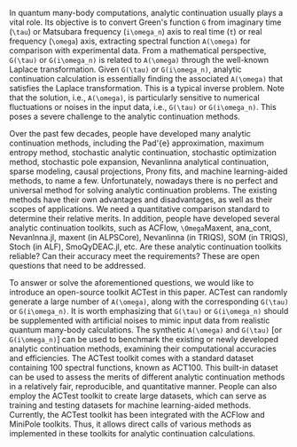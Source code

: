In quantum many-body computations, analytic continuation usually plays a vital role. Its objective is to convert Green's function ``G`` from imaginary time (``\tau``) or Matsubara frequency (``i\omega_n``) axis to real time (``t``) or real frequency (``\omega``) axis, extracting spectral function ``A(\omega)`` for comparison with experimental data. From a mathematical perspective, ``G(\tau)`` or ``G(i\omega_n)`` is related to ``A(\omega)`` through the well-known Laplace transformation. Given ``G(\tau)`` or ``G(i\omega_n)``, analytic continuation calculation is essentially finding the associated ``A(\omega)`` that satisfies the Laplace transformation. This is a typical inverse problem. Note that the solution, i.e., ``A(\omega)``, is particularly sensitive to numerical fluctuations or noises in the input data, i.e., ``G(\tau)`` or ``G(i\omega_n)``. This poses a severe challenge to the analytic continuation methods.

Over the past few decades, people have developed many analytic continuation methods, including the Pad\'{e} approximation, maximum entropy method, stochastic analytic continuation, stochastic optimization method, stochastic pole expansion, Nevanlinna analytical continuation, sparse modeling, causal projections, Prony fits, and machine learning-aided methods, to name a few. Unfortunately, nowadays there is no perfect and universal method for solving analytic continuation problems. The existing methods have their own advantages and disadvantages, as well as their scopes of applications. We need a quantitative comparison standard to determine their relative merits. In addition, people have developed several analytic continuation toolkits, such as ACFlow, ``\Omega``Maxent, ana\_cont, Nevanlnna.jl, maxent (in ALPSCore), Nevanlinna (in TRIQS), SOM (in TRIQS), Stoch (in ALF), SmoQyDEAC.jl, etc. Are these analytic continuation toolkits reliable? Can their accuracy meet the requirements? These are open questions that need to be addressed.

To answer or solve the aforementioned questions, we would like to introduce an open-source toolkit ACTest in this paper. ACTest can randomly generate a large number of ``A(\omega)``, along with the corresponding ``G(\tau)`` or ``G(i\omega_n)``. It is worth emphasizing that ``G(\tau)`` or ``G(i\omega_n)`` should be supplemented with artificial noises to mimic input data from realistic quantum many-body calculations. The synthetic ``A(\omega)`` and ``G(\tau)`` [or ``G(i\omega_n)``] can be used to benchmark the existing or newly developed analytic continuation methods, examining their computational accuracies and efficiencies. The ACTest toolkit comes with a standard dataset containing 100 spectral functions, known as ACT100. This built-in dataset can be used to assess the merits of different analytic continuation methods in a relatively fair, reproducible, and quantitative manner. People can also employ the ACTest toolkit to create large datasets, which can serve as training and testing datasets for machine learning-aided methods. Currently, the ACTest toolkit has been integrated with the ACFlow and MiniPole toolkits. Thus, it allows direct calls of various methods as implemented in these toolkits for analytic continuation calculations.
